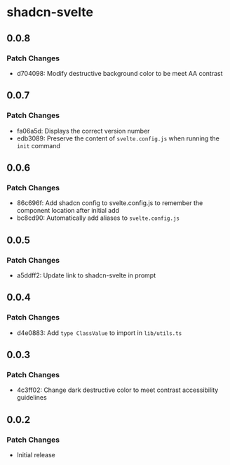 # shadcn-svelte

## 0.0.8

### Patch Changes

- d704098: Modify destructive background color to be meet AA contrast

## 0.0.7

### Patch Changes

-   fa06a5d: Displays the correct version number
-   edb3089: Preserve the content of `svelte.config.js` when running the `init` command

## 0.0.6

### Patch Changes

-   86c696f: Add shadcn config to svelte.config.js to remember the component location after initial add
-   bc8cd90: Automatically add aliases to `svelte.config.js`

## 0.0.5

### Patch Changes

-   a5ddff2: Update link to shadcn-svelte in prompt

## 0.0.4

### Patch Changes

-   d4e0883: Add `type ClassValue` to import in `lib/utils.ts`

## 0.0.3

### Patch Changes

-   4c3ff02: Change dark destructive color to meet contrast accessibility guidelines

## 0.0.2

### Patch Changes

-   Initial release
